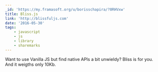 ```yaml
---
_id: 'https://my.framasoft.org/u/borisschapira/?0RHVxw'
title: Bliss.js
link: 'http://blissfuljs.com'
date: '2016-05-30'
tags:
    - javascript
    - js
    - library
    - sharemarks
---
```


<div class="markdown"><p>Want to use Vanilla JS but find native APIs a bit unwieldy? Bliss is for you. And it weigths only 10Kb.
</p></div>
